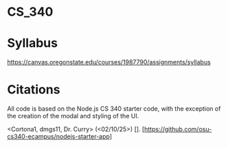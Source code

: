 # CS_340

# Syllabus
https://canvas.oregonstate.edu/courses/1987790/assignments/syllabus

# Citations
All code is based on the Node.js CS 340 starter code, with the exception of the creation of the modal and styling of the UI.

<Cortona1, dmgs11, Dr. Curry> (<02/10/25>) <nodejs-starter-app> [<Source Code>]. [https://github.com/osu-cs340-ecampus/nodejs-starter-app]